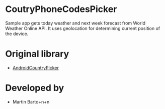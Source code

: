 CoutryPhoneCodesPicker
=======

Sample app gets today weather and next week forecast from World Weather Online API. It uses geolocation for determining current position of the device.

Original library
============

* [AndroidCountryPicker](https://github.com/roomorama/AndroidCountryPicker)

Developed by
============

* Martin Barto+n+n
